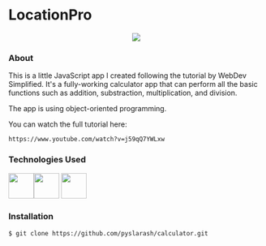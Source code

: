 # LocationPro

<p align="center">
  <img src="https://pyslarash.com/wp-content/uploads/2023/05/locationpro-350.gif" />
</p>

### About

This is a little JavaScript app I created following the tutorial by WebDev Simplified. It's a fully-working calculator app that can perform all the basic functions such as addition, substraction, multiplication, and division.

The app is using object-oriented programming.

You can watch the full tutorial here: 
```
https://www.youtube.com/watch?v=j59qQ7YWLxw
```

### Technologies Used

<img height=50 src="https://cdn.jsdelivr.net/gh/devicons/devicon/icons/html5/html5-original.svg" /><img height=50 src="https://cdn.jsdelivr.net/gh/devicons/devicon/icons/css3/css3-original.svg" />
<img height=50 src="https://cdn.jsdelivr.net/gh/devicons/devicon/icons/javascript/javascript-original.svg" />

### Installation
```
$ git clone https://github.com/pyslarash/calculator.git
```
